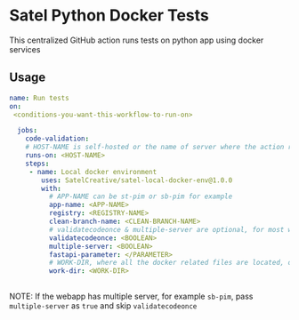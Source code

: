 # Satel Python Docker Tests
This centralized GitHub action runs tests on python app using docker services

## Usage 
```yml
name: Run tests
on: 
 <conditions-you-want-this-workflow-to-run-on>

  jobs:  
    code-validation:
    # HOST-NAME is self-hosted or the name of server where the action runner is hosted, cosmicray for example
    runs-on: <HOST-NAME>
    steps:
     - name: Local docker environment
        uses: SatelCreative/satel-local-docker-env@1.0.0
        with:
          # APP-NAME can be st-pim or sb-pim for example
          app-name: <APP-NAME> 
          registry: <REGISTRY-NAME>
          clean-branch-name: <CLEAN-BRANCH-NAME>
          # validatecodeonce & multiple-server are optional, for most webapps, if there is just one server pass validatecodeonce as    true and skip multiple-server  
          validatecodeonce: <BOOLEAN>
          multiple-server: <BOOLEAN>    
          fastapi-parameter: </PARAMETER>
          # WORK-DIR, where all the docker related files are located, optional field, default is root
          work-dir: <WORK-DIR>
          
```
   NOTE: If the webapp has multiple server, for example `sb-pim`, pass `multiple-server` as `true` and skip `validatecodeonce`
